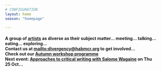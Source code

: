 ```yaml
---
# CONFIGURATION
layout: home
season: "homepage"

---  
```

#### A group of [artists](/current/artist) as diverse as their subject matter… meeting… talking… eating… exploring…<br>Contact us at <mailto:divergency@habmcr.org> to get involved…<br>Check out our [Autumn workshop programme](/current/event) <br>Next event: [Approaches to critical writing with Salome Wagaine](/current/event/oct2018) on Thu 25 Oct…